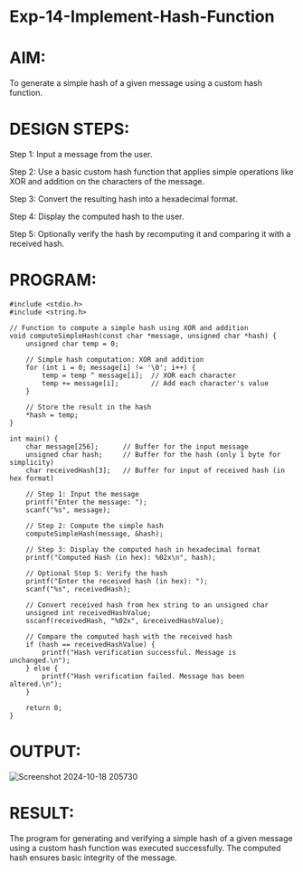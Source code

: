 # Exp-14-Implement-Hash-Function
# AIM:
To generate a simple hash of a given message using a custom hash function.

# DESIGN STEPS:
Step 1:
Input a message from the user.

Step 2:
Use a basic custom hash function that applies simple operations like XOR and addition on the characters of the message.

Step 3:
Convert the resulting hash into a hexadecimal format.

Step 4:
Display the computed hash to the user.

Step 5:
Optionally verify the hash by recomputing it and comparing it with a received hash.

# PROGRAM:
```
#include <stdio.h>
#include <string.h>

// Function to compute a simple hash using XOR and addition
void computeSimpleHash(const char *message, unsigned char *hash) {
    unsigned char temp = 0;

    // Simple hash computation: XOR and addition
    for (int i = 0; message[i] != '\0'; i++) {
        temp = temp ^ message[i];  // XOR each character
        temp += message[i];        // Add each character's value
    }
    
    // Store the result in the hash
    *hash = temp;
}

int main() {
    char message[256];      // Buffer for the input message
    unsigned char hash;     // Buffer for the hash (only 1 byte for simplicity)
    char receivedHash[3];   // Buffer for input of received hash (in hex format)

    // Step 1: Input the message
    printf("Enter the message: ");
    scanf("%s", message);

    // Step 2: Compute the simple hash
    computeSimpleHash(message, &hash);

    // Step 3: Display the computed hash in hexadecimal format
    printf("Computed Hash (in hex): %02x\n", hash);

    // Optional Step 5: Verify the hash
    printf("Enter the received hash (in hex): ");
    scanf("%s", receivedHash);

    // Convert received hash from hex string to an unsigned char
    unsigned int receivedHashValue;
    sscanf(receivedHash, "%02x", &receivedHashValue);

    // Compare the computed hash with the received hash
    if (hash == receivedHashValue) {
        printf("Hash verification successful. Message is unchanged.\n");
    } else {
        printf("Hash verification failed. Message has been altered.\n");
    }

    return 0;
}
```
# OUTPUT:

![Screenshot 2024-10-18 205730](https://github.com/user-attachments/assets/43bd88ce-839a-40f4-90fe-629f1e47e364)


# RESULT:
The program for generating and verifying a simple hash of a given message using a custom hash function was executed successfully. The computed hash ensures basic integrity of the message.
